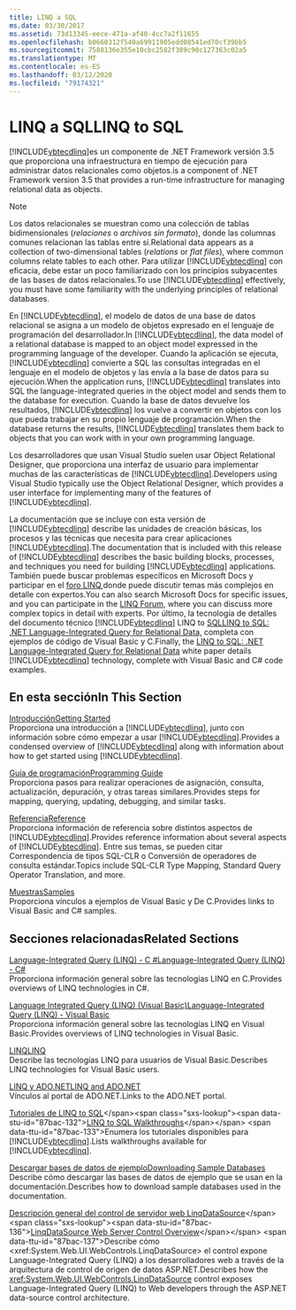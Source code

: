 ```yaml
---
title: LINQ a SQL
ms.date: 03/30/2017
ms.assetid: 73d13345-eece-471a-af40-4cc7a2f11655
ms.openlocfilehash: b0660312f540a69911905edd08541ed70cf39bb5
ms.sourcegitcommit: 7588136e355e10cbc2582f389c90c127363c02a5
ms.translationtype: MT
ms.contentlocale: es-ES
ms.lasthandoff: 03/12/2020
ms.locfileid: "79174321"
---
```

# <a name="linq-to-sql"></a><span data-ttu-id="87bac-102">LINQ a SQL</span><span class="sxs-lookup"><span data-stu-id="87bac-102">LINQ to SQL</span></span>
[!INCLUDE[vbtecdlinq](../../../../../../includes/vbtecdlinq-md.md)]<span data-ttu-id="87bac-103">es un componente de .NET Framework versión 3.5 que proporciona una infraestructura en tiempo de ejecución para administrar datos relacionales como objetos.</span><span class="sxs-lookup"><span data-stu-id="87bac-103">is a component of .NET Framework version 3.5 that provides a run-time infrastructure for managing relational data as objects.</span></span>  
  
> [!NOTE]
> <span data-ttu-id="87bac-104">Los datos relacionales se muestran como una colección de tablas bidimensionales (*relaciones* o *archivos sin formato*), donde las columnas comunes relacionan las tablas entre sí.</span><span class="sxs-lookup"><span data-stu-id="87bac-104">Relational data appears as a collection of two-dimensional tables (*relations* or *flat files*), where common columns relate tables to each other.</span></span> <span data-ttu-id="87bac-105">Para utilizar [!INCLUDE[vbtecdlinq](../../../../../../includes/vbtecdlinq-md.md)] con eficacia, debe estar un poco familiarizado con los principios subyacentes de las bases de datos relacionales.</span><span class="sxs-lookup"><span data-stu-id="87bac-105">To use [!INCLUDE[vbtecdlinq](../../../../../../includes/vbtecdlinq-md.md)] effectively, you must have some familiarity with the underlying principles of relational databases.</span></span>  
  
 <span data-ttu-id="87bac-106">En [!INCLUDE[vbtecdlinq](../../../../../../includes/vbtecdlinq-md.md)], el modelo de datos de una base de datos relacional se asigna a un modelo de objetos expresado en el lenguaje de programación del desarrollador.</span><span class="sxs-lookup"><span data-stu-id="87bac-106">In [!INCLUDE[vbtecdlinq](../../../../../../includes/vbtecdlinq-md.md)], the data model of a relational database is mapped to an object model expressed in the programming language of the developer.</span></span> <span data-ttu-id="87bac-107">Cuando la aplicación se ejecuta, [!INCLUDE[vbtecdlinq](../../../../../../includes/vbtecdlinq-md.md)] convierte a SQL las consultas integradas en el lenguaje en el modelo de objetos y las envía a la base de datos para su ejecución.</span><span class="sxs-lookup"><span data-stu-id="87bac-107">When the application runs, [!INCLUDE[vbtecdlinq](../../../../../../includes/vbtecdlinq-md.md)] translates into SQL the language-integrated queries in the object model and sends them to the database for execution.</span></span> <span data-ttu-id="87bac-108">Cuando la base de datos devuelve los resultados, [!INCLUDE[vbtecdlinq](../../../../../../includes/vbtecdlinq-md.md)] los vuelve a convertir en objetos con los que pueda trabajar en su propio lenguaje de programación.</span><span class="sxs-lookup"><span data-stu-id="87bac-108">When the database returns the results, [!INCLUDE[vbtecdlinq](../../../../../../includes/vbtecdlinq-md.md)] translates them back to objects that you can work with in your own programming language.</span></span>  
  
 <span data-ttu-id="87bac-109">Los desarrolladores que usan Visual Studio suelen usar Object Relational Designer, que proporciona una interfaz de usuario para implementar muchas de las características de [!INCLUDE[vbtecdlinq](../../../../../../includes/vbtecdlinq-md.md)].</span><span class="sxs-lookup"><span data-stu-id="87bac-109">Developers using Visual Studio typically use the Object Relational Designer, which provides a user interface for implementing many of the features of [!INCLUDE[vbtecdlinq](../../../../../../includes/vbtecdlinq-md.md)].</span></span>  
  
 <span data-ttu-id="87bac-110">La documentación que se incluye con esta versión de [!INCLUDE[vbtecdlinq](../../../../../../includes/vbtecdlinq-md.md)] describe las unidades de creación básicas, los procesos y las técnicas que necesita para crear aplicaciones [!INCLUDE[vbtecdlinq](../../../../../../includes/vbtecdlinq-md.md)].</span><span class="sxs-lookup"><span data-stu-id="87bac-110">The documentation that is included with this release of [!INCLUDE[vbtecdlinq](../../../../../../includes/vbtecdlinq-md.md)] describes the basic building blocks, processes, and techniques you need for building [!INCLUDE[vbtecdlinq](../../../../../../includes/vbtecdlinq-md.md)] applications.</span></span> <span data-ttu-id="87bac-111">También puede buscar problemas específicos en Microsoft Docs y participar en el [foro LINQ,](https://social.msdn.microsoft.com/forums/home?forum=linqtosql)donde puede discutir temas más complejos en detalle con expertos.</span><span class="sxs-lookup"><span data-stu-id="87bac-111">You can also search Microsoft Docs for specific issues, and you can participate in the [LINQ Forum](https://social.msdn.microsoft.com/forums/home?forum=linqtosql), where you can discuss more complex topics in detail with experts.</span></span> <span data-ttu-id="87bac-112">Por último, la tecnología de detalles del documento técnico [!INCLUDE[vbtecdlinq](../../../../../../includes/vbtecdlinq-md.md)] LINQ to [SQLLINQ to SQL: .NET Language-Integrated Query for Relational Data,](https://docs.microsoft.com/previous-versions/dotnet/articles/bb425822(v=msdn.10)) completa con ejemplos de código de Visual Basic y C.</span><span class="sxs-lookup"><span data-stu-id="87bac-112">Finally, the [LINQ to SQL: .NET Language-Integrated Query for Relational Data](https://docs.microsoft.com/previous-versions/dotnet/articles/bb425822(v=msdn.10)) white paper details [!INCLUDE[vbtecdlinq](../../../../../../includes/vbtecdlinq-md.md)] technology, complete with Visual Basic and C# code examples.</span></span>  
  
## <a name="in-this-section"></a><span data-ttu-id="87bac-113">En esta sección</span><span class="sxs-lookup"><span data-stu-id="87bac-113">In This Section</span></span>  
 [<span data-ttu-id="87bac-114">Introducción</span><span class="sxs-lookup"><span data-stu-id="87bac-114">Getting Started</span></span>](getting-started.md)  
 <span data-ttu-id="87bac-115">Proporciona una introducción a [!INCLUDE[vbtecdlinq](../../../../../../includes/vbtecdlinq-md.md)], junto con información sobre cómo empezar a usar [!INCLUDE[vbtecdlinq](../../../../../../includes/vbtecdlinq-md.md)].</span><span class="sxs-lookup"><span data-stu-id="87bac-115">Provides a condensed overview of [!INCLUDE[vbtecdlinq](../../../../../../includes/vbtecdlinq-md.md)] along with information about how to get started using [!INCLUDE[vbtecdlinq](../../../../../../includes/vbtecdlinq-md.md)].</span></span>  
  
 [<span data-ttu-id="87bac-116">Guía de programación</span><span class="sxs-lookup"><span data-stu-id="87bac-116">Programming Guide</span></span>](programming-guide.md)  
 <span data-ttu-id="87bac-117">Proporciona pasos para realizar operaciones de asignación, consulta, actualización, depuración, y otras tareas similares.</span><span class="sxs-lookup"><span data-stu-id="87bac-117">Provides steps for mapping, querying, updating, debugging, and similar tasks.</span></span>  
  
 [<span data-ttu-id="87bac-118">Referencia</span><span class="sxs-lookup"><span data-stu-id="87bac-118">Reference</span></span>](reference.md)  
 <span data-ttu-id="87bac-119">Proporciona información de referencia sobre distintos aspectos de [!INCLUDE[vbtecdlinq](../../../../../../includes/vbtecdlinq-md.md)].</span><span class="sxs-lookup"><span data-stu-id="87bac-119">Provides reference information about several aspects of [!INCLUDE[vbtecdlinq](../../../../../../includes/vbtecdlinq-md.md)].</span></span> <span data-ttu-id="87bac-120">Entre sus temas, se pueden citar Correspondencia de tipos SQL-CLR o Conversión de operadores de consulta estándar.</span><span class="sxs-lookup"><span data-stu-id="87bac-120">Topics include SQL-CLR Type Mapping, Standard Query Operator Translation, and more.</span></span>  
  
 [<span data-ttu-id="87bac-121">Muestras</span><span class="sxs-lookup"><span data-stu-id="87bac-121">Samples</span></span>](samples.md)  
 <span data-ttu-id="87bac-122">Proporciona vínculos a ejemplos de Visual Basic y De C.</span><span class="sxs-lookup"><span data-stu-id="87bac-122">Provides links to Visual Basic and C# samples.</span></span>  
  
## <a name="related-sections"></a><span data-ttu-id="87bac-123">Secciones relacionadas</span><span class="sxs-lookup"><span data-stu-id="87bac-123">Related Sections</span></span>  
 <span data-ttu-id="87bac-124">[Language-Integrated Query (LINQ) - C #](../../../../../csharp/programming-guide/concepts/linq/index.md)</span><span class="sxs-lookup"><span data-stu-id="87bac-124">[Language-Integrated Query (LINQ) - C#](../../../../../csharp/programming-guide/concepts/linq/index.md)</span></span>\
 <span data-ttu-id="87bac-125">Proporciona información general sobre las tecnologías LINQ en C.</span><span class="sxs-lookup"><span data-stu-id="87bac-125">Provides overviews of LINQ technologies in C#.</span></span>

 [<span data-ttu-id="87bac-126">Language Integrated Query (LINQ) (Visual Basic)</span><span class="sxs-lookup"><span data-stu-id="87bac-126">Language-Integrated Query (LINQ) - Visual Basic</span></span>](../../../../../visual-basic/programming-guide/concepts/linq/index.md)  
 <span data-ttu-id="87bac-127">Proporciona información general sobre las tecnologías LINQ en Visual Basic.</span><span class="sxs-lookup"><span data-stu-id="87bac-127">Provides overviews of LINQ technologies in Visual Basic.</span></span>
  
 [<span data-ttu-id="87bac-128">LINQ</span><span class="sxs-lookup"><span data-stu-id="87bac-128">LINQ</span></span>](../../../../../visual-basic/programming-guide/language-features/linq/index.md)  
 <span data-ttu-id="87bac-129">Describe las tecnologías LINQ para usuarios de Visual Basic.</span><span class="sxs-lookup"><span data-stu-id="87bac-129">Describes LINQ technologies for Visual Basic users.</span></span>  
  
 [<span data-ttu-id="87bac-130">LINQ y ADO.NET</span><span class="sxs-lookup"><span data-stu-id="87bac-130">LINQ and ADO.NET</span></span>](../../linq-and-ado-net.md)  
 <span data-ttu-id="87bac-131">Vínculos al portal de ADO.NET.</span><span class="sxs-lookup"><span data-stu-id="87bac-131">Links to the ADO.NET portal.</span></span>  
  
 <span data-ttu-id="87bac-132">[Tutoriales de LINQ to SQL](https://docs.microsoft.com/previous-versions/visualstudio/visual-studio-2008/bb386295(v=vs.90))</span><span class="sxs-lookup"><span data-stu-id="87bac-132">[LINQ to SQL Walkthroughs](https://docs.microsoft.com/previous-versions/visualstudio/visual-studio-2008/bb386295(v=vs.90))</span></span>  
 <span data-ttu-id="87bac-133">Enumera los tutoriales disponibles para [!INCLUDE[vbtecdlinq](../../../../../../includes/vbtecdlinq-md.md)].</span><span class="sxs-lookup"><span data-stu-id="87bac-133">Lists walkthroughs available for [!INCLUDE[vbtecdlinq](../../../../../../includes/vbtecdlinq-md.md)].</span></span>  
  
 [<span data-ttu-id="87bac-134">Descargar bases de datos de ejemplo</span><span class="sxs-lookup"><span data-stu-id="87bac-134">Downloading Sample Databases</span></span>](downloading-sample-databases.md)  
 <span data-ttu-id="87bac-135">Describe cómo descargar las bases de datos de ejemplo que se usan en la documentación.</span><span class="sxs-lookup"><span data-stu-id="87bac-135">Describes how to download sample databases used in the documentation.</span></span>  
  
 <span data-ttu-id="87bac-136">[Descripción general del control de servidor web LinqDataSource](https://docs.microsoft.com/previous-versions/aspnet/bb547113(v=vs.100))</span><span class="sxs-lookup"><span data-stu-id="87bac-136">[LinqDataSource Web Server Control Overview](https://docs.microsoft.com/previous-versions/aspnet/bb547113(v=vs.100))</span></span>  
 <span data-ttu-id="87bac-137">Describe cómo <xref:System.Web.UI.WebControls.LinqDataSource> el control expone Language-Integrated Query (LINQ) a los desarrolladores web a través de la arquitectura de control de origen de datos ASP.NET.</span><span class="sxs-lookup"><span data-stu-id="87bac-137">Describes how the <xref:System.Web.UI.WebControls.LinqDataSource> control exposes Language-Integrated Query (LINQ) to Web developers through the ASP.NET data-source control architecture.</span></span>
